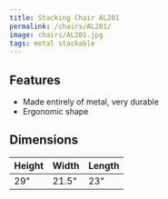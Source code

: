 ```yaml
---
title: Stacking Chair AL201
permalink: /chairs/AL201/
image: chairs/AL201.jpg
tags: metal stackable
---
```

## Features

- Made entirely of metal, very durable
- Ergonomic shape

## Dimensions

Height | Width | Length
-------|-------|-------
29"    | 21.5" | 23"
